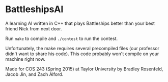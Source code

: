 # BattleshipsAI
A learning AI written in C++ that plays Battleships better than your best friend Nick from next door.

Run `make` to compile and `./contest` to run the contest. 

Unfortunately, the make requires several precompiled files (our professor didn't want to share his code). This code probably won't compile on your machine right now.

Made for COS 243 (Spring 2015) at Taylor University by Bradley Rosenfeld, Jacob Jin, and Zach Alford. 
